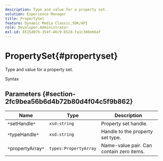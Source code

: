 ```yaml
---
description: Type and value for a property set.
solution: Experience Manager
title: PropertySet
feature: Dynamic Media Classic,SDK/API
role: Developer,Administrator
exl-id: 8515d07b-354f-46c9-b528-fa1c380e66af
---
```

# PropertySet{#propertyset}

Type and value for a property set.

 Syntax 

## Parameters {#section-2fc9bea56b6d4b72b80d4f04c5f9b862}

|  Name  | Type  | Description  |
|---|---|---|
|  `*`setHandle`*`  | `xsd:string`  | Property set handle.  |
|  `*`typeHandle`*`  | `xsd:string`  | Handle to the property set type.  |
|  `*`propertyArray`*`  | `types:PropertyArray`  | Name-value pair. Can contain zero items.  |
